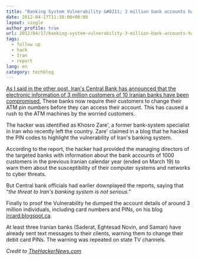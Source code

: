 ```yaml
---
title: "Banking System Vulnerability &#8211; 3 million bank accounts hacked in Iran [Updated]"
date: 2012-04-17T11:38:00+00:00
layout: single
author_profile: true
url: 2012/04/17/banking-system-vulnerability-3-million-bank-accounts-hacked-in-iran-updated/
tags:
  - follow up
  - hack
  - Iran
  - report
lang: en
category: techblog
---
```

<a href="/2012/04/hacker-divulges-data-on-10-iranian.html" target="_blank">As I said in the other post, Iran's Central Bank has announced that the electronic information of 3 million customers of 10 Iranian banks have been compromised.</a> These banks now require their customers to change their ATM pin numbers before they can access their account. This has caused a rush to the ATM machines by the worried customers. 

The hacker was identified as Khosro Zare', a former bank-system specialist in Iran who recently left the country. Zare' claimed in a blog that he hacked the PIN codes to highlight the vulnerability of Iran's banking system. 

According to the report, the hacker had provided the managing directors of the targeted banks with information about the bank accounts of 1000 customers in the previous Iranian calendar year (ended on March 19) to warn them about the susceptibility of their computer systems and networks to cyber threats. 

But Central bank officials had earlier downplayed the reports, saying that &#8220;_the threat to Iran's banking system is not serious_.&#8221; 

Finally to proof the Vulnerability he dumped the account details of around 3 million individuals, including card numbers and PINs, on his blog [ircard.blogspot.ca](http://ircard.blogspot.ca/). 

At least three Iranian banks (Saderat, Eghtesad Novin, and Saman) have already sent text messages to their clients, warning them to change their debit card PINs. The warning was repeated on state TV channels. 

_Credit to <a href="http://thehackernews.com/" target="_blank">TheHackerNews.com</a>_
